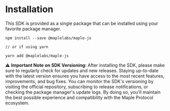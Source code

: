 # Installation

This SDK is provided as a single package that can be installed using your favorite package manager.

```
npm install --save @maplelabs/maple-js

// or if using yarn

yarn add @maplelabs/maple-js
```

⚠️ **Important Note on SDK Versioning:** After installing the SDK, please make sure to regularly check for updates and new releases. Staying up-to-date with the latest version ensures you have access to the most recent features, improvements, and bug fixes. You can monitor the SDK's versioning by visiting the official repository, subscribing to release notifications, or checking the package manager's update logs. By doing so, you'll maintain the best possible experience and compatibility with the Maple Protocol ecosystem.